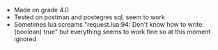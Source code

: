 - Made on grade 4.0
- Tested on postman and postegres sql, seem to work
- Sometimes lua screams "request.lua:94: Don't know how to write: (boolean) true"
  but everything seems to work fine so at this moment ignored 
